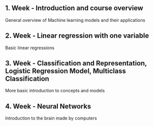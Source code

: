 ## 1. Week - Introduction and course overview

General overview of Machine learning models and their applications


## 2. Week - Linear regression with one variable

Basic linear regressions 


## 3. Week - Classification and Representation, Logistic Regression Model, Multiclass Classification

More basic introduction to concepts and models


## 4. Week - Neural Networks 

Introduction to the brain made by computers

